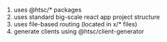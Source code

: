1. uses @htsc/\* packages
2. uses standard big-scale react app project structure
3. uses file-based routing (located in x/\* files)
4. generate clients using @htsc/client-generator
